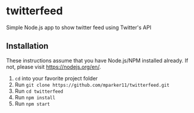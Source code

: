 # twitterfeed
Simple Node.js app to show twitter feed using Twitter's API

## Installation
These instructions assume that you have Node.js/NPM installed already. If not, please visit https://nodejs.org/en/.

1. `cd` into your favorite project folder
2. Run `git clone https://github.com/mparker11/twitterfeed.git`
3. Run `cd twitterfeed`
3. Run `npm install`
4. Run `npm start`

